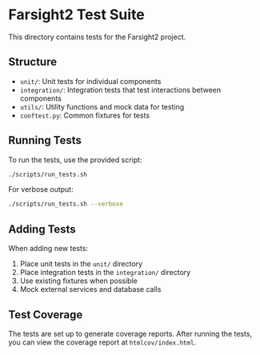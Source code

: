 # Farsight2 Test Suite

This directory contains tests for the Farsight2 project.

## Structure

- `unit/`: Unit tests for individual components
- `integration/`: Integration tests that test interactions between components
- `utils/`: Utility functions and mock data for testing
- `conftest.py`: Common fixtures for tests

## Running Tests

To run the tests, use the provided script:

```bash
./scripts/run_tests.sh
```

For verbose output:

```bash
./scripts/run_tests.sh --verbose
```

## Adding Tests

When adding new tests:

1. Place unit tests in the `unit/` directory
2. Place integration tests in the `integration/` directory
3. Use existing fixtures when possible
4. Mock external services and database calls

## Test Coverage

The tests are set up to generate coverage reports. After running the tests, you can view the coverage report at `htmlcov/index.html`.
